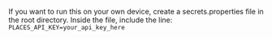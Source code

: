If you want to run this on your own device, create a secrets.properties file in the root directory. Inside the file, include the line:
`PLACES_API_KEY=your_api_key_here`
